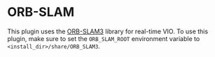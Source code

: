 # ORB-SLAM

This plugin uses the [ORB-SLAM3](https://github.com/UZ-SLAMLab/ORB_SLAM3) library for real-time VIO. To use this plugin, make sure to set the ``ORB_SLAM_ROOT`` environment variable to ``<install_dir>/share/ORB_SLAM3``.